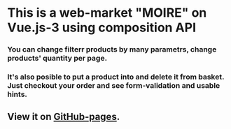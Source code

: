 # This is a web-market "MOIRE" on Vue.js-3 using composition API
### You can change filterr products by many parametrs, change products' quantity per page.
### It's also posible to put a product into and delete it from basket. Just checkout your order and see form-validation and usable hints.
## View it on [GitHub-pages](https://nikita-bondarenko.github.io/vue-moire/#/).
